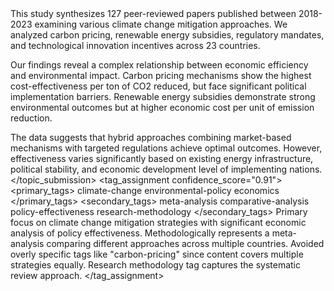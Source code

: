 <example>
    <context>
        <topic_submission
            user_name="ResearchAnalyst"
            user_pk="b8c9d0e1-f2g3-h4i5-j6k7-l8m9n0o1p2q3"
            timestamp="2024-03-15T13:15:00Z">
            <title>Meta-Analysis of Climate Change Mitigation Strategies: Economic vs Environmental Effectiveness</title>
            <description>
This study synthesizes 127 peer-reviewed papers published between 2018-2023 examining various climate change mitigation approaches. We analyzed carbon pricing, renewable energy subsidies, regulatory mandates, and technological innovation incentives across 23 countries.

Our findings reveal a complex relationship between economic efficiency and environmental impact. Carbon pricing mechanisms show the highest cost-effectiveness per ton of CO2 reduced, but face significant political implementation barriers. Renewable energy subsidies demonstrate strong environmental outcomes but at higher economic cost per unit of emission reduction.

The data suggests that hybrid approaches combining market-based mechanisms with targeted regulations achieve optimal outcomes. However, effectiveness varies significantly based on existing energy infrastructure, political stability, and economic development level of implementing nations.
            </description>
        </topic_submission>
    </context>
    <tag_assignment
        confidence_score="0.91">
        <primary_tags>
            <tag>climate-change</tag>
            <tag>environmental-policy</tag>
            <tag>economics</tag>
        </primary_tags>
        <secondary_tags>
            <tag>meta-analysis</tag>
            <tag>comparative-analysis</tag>
            <tag>policy-effectiveness</tag>
            <tag>research-methodology</tag>
        </secondary_tags>
        <analysis>
Primary focus on climate change mitigation strategies with significant economic analysis of policy effectiveness. Methodologically represents a meta-analysis comparing different approaches across multiple countries. Avoided overly specific tags like "carbon-pricing" since content covers multiple strategies equally. Research methodology tag captures the systematic review approach.
        </analysis>
    </tag_assignment>
</example>
